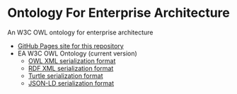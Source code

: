 # Ontology For Enterprise Architecture

An W3C OWL ontology for enterprise architecture

* [GitHub Pages site for this repository](https://zombiemaker.github.io/enterprise-architecture-ontology/)
* EA W3C OWL Ontology (current version)
  * [OWL XML serialization format](https://github.com/zombiemaker/enterprise-architecture-ontology/blob/main/ea.owl)
  * [RDF XML serialization format](https://github.com/zombiemaker/enterprise-architecture-ontology/blob/main/ea-rdf-xml.owl)
  * [Turtle serialization format](https://github.com/zombiemaker/enterprise-architecture-ontology/blob/main/ea-turtle.owl)
  * [JSON-LD serialization format](https://github.com/zombiemaker/enterprise-architecture-ontology/blob/main/ea-json-ld.owl)